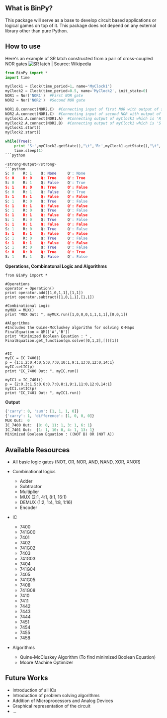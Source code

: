 What is BinPy?
---------------
This package will serve as a base to develop circuit based applications or logical games on top of it. 
This package does not depend on any external library other than pure Python.

How to use
----------

Here's an example of SR latch constructed from a pair of cross-coupled NOR gates
![SR latch | Source: Wikipedia](https://upload.wikimedia.org/wikipedia/commons/c/c6/R-S_mk2.gif)

```python
from BinPy import *
import time

myClock1 = Clock(time_period=1, name='MyClock1')
myClock2 = Clock(time_period=0.5, name='MyClock2', init_state=0)
NOR1 = Nor('NOR1')	#First NOR gate
NOR2 = Nor('NOR2')	#Second NOR gate

NOR1.B.connect(NOR2.C)	#Connecting input of first NOR with output of second NOR
NOR2.A.connect(NOR1.C)	#Connecting input of second NOR with output of first NOR
myClock1.A.connect(NOR1.A)	#Connecting output of myClock1 which is 'R' with input of first NOR
myClock2.A.connect(NOR2.B)	#Connecting output of myClock1 which is 'S' with input of first NOR
myClock1.start()
myClock2.start()

while(True):
	print 'S:',myClock2.getState(),"\t",'R:',myClock1.getState(),"\t",'Q:', NOR1.C.getState(),"\t",'Q\':',NOR2.C.getState()
	time.sleep(1)
```python

<strong>Output</strong>
```python
S: 0 	R: 1 	Q: None 	Q': None
S: 0 	R: 0 	Q: True 	Q': True
S: 0 	R: 1 	Q: False 	Q': True
S: 1 	R: 0 	Q: True 	Q': False
S: 0 	R: 1 	Q: False 	Q': True
S: 1 	R: 1 	Q: False 	Q': False
S: 1 	R: 0 	Q: True 	Q': False
S: 1 	R: 1 	Q: False 	Q': False
S: 1 	R: 0 	Q: True 	Q': False
S: 1 	R: 1 	Q: False 	Q': False
S: 1 	R: 0 	Q: True 	Q': False
S: 1 	R: 1 	Q: False 	Q': False
S: 1 	R: 0 	Q: True 	Q': False
S: 1 	R: 1 	Q: False 	Q': False
S: 1 	R: 0 	Q: True 	Q': False
S: 1 	R: 1 	Q: False 	Q': False
S: 1 	R: 0 	Q: True 	Q': False
S: 0 	R: 0 	Q: True 	Q': True
S: 1 	R: 1 	Q: False 	Q': False

```
<strong>Operations, Combinatonal Logic and Algorithms</strong>

```
from BinPy import *

#Operations
operator = Operation()
print operator.add([1,0,1,1],[1,1])
print operator.subtract([1,0,1,1],[1,1])

#Combinational Logic
myMUX = MUX()
print "MUX Out: ", myMUX.run([1,0,0,0,1,1,1,1],[0,0,1])

#Algorithms 
#Includes the Quine-McCluskey algorithm for solving K-Maps
FinalEquation = QM(['A','B'])
print "Minimized Boolean Equation : " , FinalEquation.get_function(qm.solve([0,1,2],[])[1])


#IC
myIC = IC_7400()
p = {1:1,2:0,4:0,5:0,7:0,10:1,9:1,13:0,12:0,14:1}
myIC.setIC(p)
print "IC_7400 Out: ", myIC.run()

myIC1 = IC_7401()
p = {2:0,3:1,5:0,6:0,7:0,8:1,9:1,11:0,12:0,14:1}
myIC1.setIC(p)
print "IC_7401 Out: ", myIC1.run()
```
<strong>Output</strong><br/>
```python
{'carry': 0, 'sum': [1, 1, 1, 0]}
{'carry': 1, 'difference': [1, 0, 0, 0]}
MUX Out:  0
IC_7400 Out:  {8: 0, 11: 1, 3: 1, 6: 1}
IC_7401 Out:  {1: 1, 10: 0, 4: 1, 13: 1}
Minimized Boolean Equation : ((NOT B) OR (NOT A))
```
Available Resources
-------------------
* All basic logic gates (NOT, OR, NOR, AND, NAND, XOR, XNOR)
* Combinational logics
	* Adder
	* Subtractor
	* Multiplier
	* MUX (2:1, 4:1, 8:1, 16:1)
	* DEMUX (1:2, 1:4, 1:8, 1:16)
	* Encoder
	
* IC
	* 7400
	* 741G00
	* 7401
	* 7402
	* 741G02
	* 7403
	* 741G03
	* 7404
	* 741G04
	* 7405
	* 741G05
	* 7408
	* 741G08
	* 7410
	* 7411
	* 7442
	* 7443
	* 7444
	* 7451
	* 7454
	* 7455
	* 7458
* Algorithms
	* Quine-McCluskey Algorithm (To find minimized Boolean Equation)
	* Moore Machine Optimizer

Future Works
------------
* Introduction of all ICs
* Introduction of problem solving algorithms
* Addition of Microprocessors and Analog Devices
* Graphical representation of the circuit
* ...
